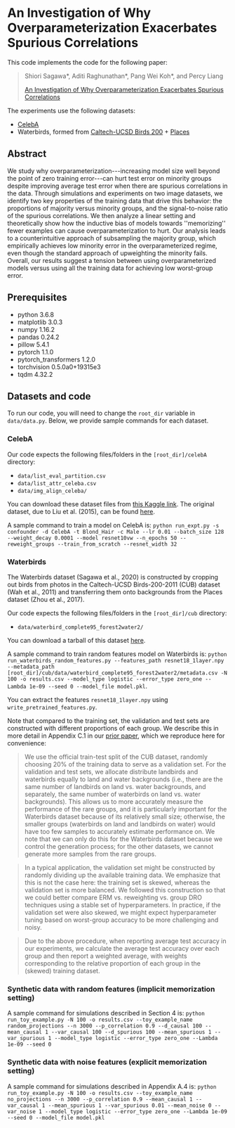 # An Investigation of Why Overparameterization Exacerbates Spurious Correlations 

This code implements the code for the following paper:

> Shiori Sagawa\*, Aditi Raghunathan\*, Pang Wei Koh\*, and Percy Liang
>
> [An Investigation of Why Overparameterization Exacerbates Spurious Correlations](https://arxiv.org/pdf/2005.04345.pdf)

The experiments use the following datasets:
- [CelebA](http://mmlab.ie.cuhk.edu.hk/projects/CelebA.html)
- Waterbirds, formed from [Caltech-UCSD Birds 200](http://www.vision.caltech.edu/visipedia/CUB-200.html) + [Places](http://places2.csail.mit.edu/)

## Abstract
We study why overparameterization---increasing model size well beyond the point of zero training error---can hurt test error on minority groups despite improving average test error when there are spurious correlations in the data.
Through simulations and experiments on two image datasets, we identify two key properties of the training data that drive this behavior: the proportions of majority versus minority groups, and the signal-to-noise ratio of the spurious correlations.
We then analyze a linear setting and theoretically show how the inductive bias of models towards ''memorizing'' fewer examples can cause overparameterization to hurt.
Our analysis leads to a counterintuitive approach of subsampling the majority group, which empirically achieves low minority error in the overparameterized regime, even though the standard approach of upweighting the minority fails.
Overall, our results suggest a tension between using overparameterized models versus using all the training data for achieving low worst-group error.

## Prerequisites
- python 3.6.8
- matplotlib 3.0.3
- numpy 1.16.2
- pandas 0.24.2
- pillow 5.4.1
- pytorch 1.1.0
- pytorch_transformers 1.2.0
- torchvision 0.5.0a0+19315e3
- tqdm 4.32.2

## Datasets and code 

To run our code, you will need to change the `root_dir` variable in `data/data.py`.
Below, we provide sample commands for each dataset.

### CelebA
Our code expects the following files/folders in the `[root_dir]/celebA` directory:

- `data/list_eval_partition.csv`
- `data/list_attr_celeba.csv`
- `data/img_align_celeba/`

You can download these dataset files from [this Kaggle link](https://www.kaggle.com/jessicali9530/celeba-dataset). The original dataset, due to Liu et al. (2015), can be found [here](http://mmlab.ie.cuhk.edu.hk/projects/CelebA.html).

A sample command to train a model on CelebA is:
`python run_expt.py -s confounder -d CelebA -t Blond_Hair -c Male --lr 0.01 --batch_size 128 --weight_decay 0.0001 --model resnet10vw --n_epochs 50 --reweight_groups --train_from_scratch --resnet_width 32`

### Waterbirds

The Waterbirds dataset (Sagawa et al., 2020) is constructed by cropping out birds from photos in the Caltech-UCSD Birds-200-2011 (CUB) dataset (Wah et al., 2011) and transferring them onto backgrounds from the Places dataset (Zhou et al., 2017).

Our code expects the following files/folders in the `[root_dir]/cub` directory:

- `data/waterbird_complete95_forest2water2/`

You can download a tarball of this dataset [here](https://nlp.stanford.edu/data/dro/waterbird_complete95_forest2water2.tar.gz).

A sample command to train random features model on Waterbirds is:
`python run_waterbirds_random_features.py --features_path resnet18_1layer.npy --metadata_path [root_dir]/cub/data/waterbird_complete95_forest2water2/metadata.csv -N 100 -o results.csv --model_type logistic --error_type zero_one --Lambda 1e-09 --seed 0 --model_file model.pkl`. 

You can extract the features `resnet18_1layer.npy` using `write_pretrained_features.py`.

Note that compared to the training set, the validation and test sets are constructed with different proportions of each group. We describe this in more detail in Appendix C.1 in our [prior paper](https://arxiv.org/abs/1911.08731), which we reproduce here for convenience:

> We use the official train-test split of the CUB dataset, randomly choosing 20% of the training data to serve as a validation set. For the validation and test sets, we allocate distribute landbirds and waterbirds equally to land and water backgrounds (i.e., there are the same number of landbirds on land vs. water backgrounds, and separately, the same number of waterbirds on land vs. water backgrounds). This allows us to more accurately measure the performance of the rare groups, and it is particularly important for the Waterbirds dataset because of its relatively small size; otherwise, the smaller groups (waterbirds on land and landbirds on water) would have too few samples to accurately estimate performance on. We note that we can only do this for the Waterbirds dataset because we control the generation process; for the other datasets, we cannot generate more samples from the rare groups.

> In a typical application, the validation set might be constructed by randomly dividing up the available training data. We emphasize that this is not the case here: the training set is skewed, whereas the validation set is more balanced. We followed this construction so that we could better compare ERM vs. reweighting vs. group DRO techniques using a stable set of hyperparameters. In practice, if the validation set were also skewed, we might expect hyperparameter tuning based on worst-group accuracy to be more challenging and noisy.

> Due to the above procedure, when reporting average test accuracy in our experiments,
we calculate the average test accuracy over each group and then report a weighted average, with weights corresponding to the relative proportion of each group in the (skewed) training dataset.

### Synthetic data with random features (implicit memorization setting)
A sample command for simulations described in Section 4 is:
`python run_toy_example.py -N 100 -o results.csv --toy_example_name random_projections --n 3000 --p_correlation 0.9 --d_causal 100 --mean_causal 1 --var_causal 100 --d_spurious 100 --mean_spurious 1 --var_spurious 1 --model_type logistic --error_type zero_one --Lambda 1e-09 --seed 0`

### Synthetic data with noise features (explicit memorization setting)
A sample command for simulations described in Appendix A.4 is:
`python run_toy_example.py -N 100 -o results.csv --toy_example_name no_projections --n 3000 --p_correlation 0.9 --mean_causal 1 --var_causal 1 --mean_spurious 1 --var_spurious 0.01 --mean_noise 0 --var_noise 1 --model_type logistic --error_type zero_one --Lambda 1e-09 --seed 0 --model_file model.pkl`
